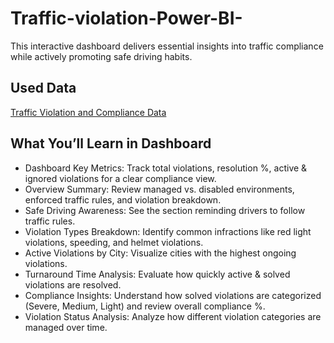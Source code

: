 # Traffic-violation-Power-BI-
This interactive dashboard delivers essential insights into traffic compliance while actively promoting safe driving habits.

## Used Data
<a href="https://1drv.ms/x/c/ba23ab0112bde3c8/ETyyXH9Agt1BpXBGiFkvG1ABJvXmd-FlKofWbUNmAuAH2g?e=NrxX63">Traffic Violation and Compliance Data</a>

## What You’ll Learn in Dashboard 
- Dashboard Key Metrics: Track total violations, resolution %, active & ignored violations for a clear compliance view.
- Overview Summary: Review managed vs. disabled environments, enforced traffic rules, and violation breakdown.
- Safe Driving Awareness: See the section reminding drivers to follow traffic rules.
- Violation Types Breakdown: Identify common infractions like red light violations, speeding, and helmet violations.
- Active Violations by City: Visualize cities with the highest ongoing violations.
- Turnaround Time Analysis: Evaluate how quickly active & solved violations are resolved.
- Compliance Insights: Understand how solved violations are categorized (Severe, Medium, Light) and review overall compliance %.
- Violation Status Analysis: Analyze how different violation categories are managed over time.


  
